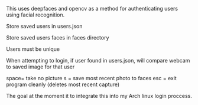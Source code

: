This uses deepfaces and opencv as a method for authenticating users using facial recognition.

Store saved users in users.json

Store saved users faces in faces directory

Users must be unique

When attempting to login, if user found in users.json, will compare webcam to saved image for that user

space= take no picture
s = save most recent photo to faces
esc = exit program cleanly (deletes most recent capture)

The goal at the moment it to integrate this into my Arch linux login proccess.